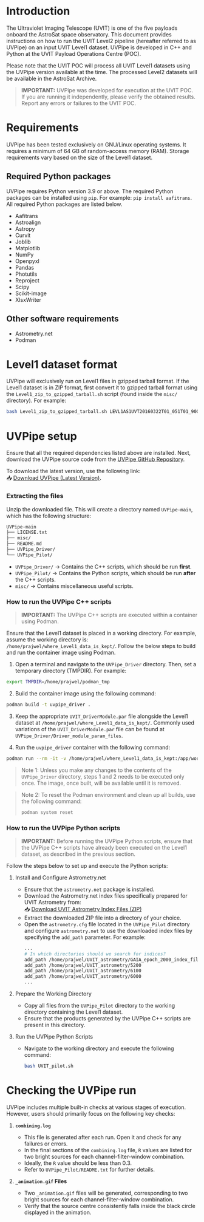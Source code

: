 
# Introduction

The Ultraviolet Imaging Telescope (UVIT) is one of the five payloads onboard the AstroSat space observatory.
This document provides instructions on how to run the UVIT Level2 pipeline (hereafter referred to as UVPipe) on an input UVIT Level1 dataset.  UVPipe is developed in C++ and Python at the UVIT Payload Operations Centre (POC).

Please note that the UVIT POC will process all UVIT Level1 datasets using the UVPipe version available at the time. The processed Level2 datasets will be available in the AstroSat Archive.
> **IMPORTANT:** UVPipe was developed for execution at the UVIT POC. If you are running it independently, please verify the obtained results. Report any errors or failures to the UVIT POC.

# Requirements

UVPipe has been tested exclusively on GNU/Linux operating systems. It requires a minimum of 64 GB of random-access memory (RAM). Storage requirements vary based on the size of the Level1 dataset.

## Required Python packages

UVPipe requires Python version 3.9 or above. The required Python packages can be installed using `pip`. For example: ```pip install aafitrans```. All required Python packages are listed below.
* Aafitrans
* Astroalign
* Astropy
* Curvit
* Joblib
* Matplotlib
* NumPy
* Openpyxl
* Pandas
* Photutils
* Reproject
* Scipy
* Scikit-image
* XlsxWriter

## Other software requirements

* Astrometry.net
* Podman

# Level1 dataset format

UVPipe will exclusively run on Level1 files in gzipped tarball format. If the Level1 dataset is in ZIP format, first convert it to gzipped tarball format using the `Level1_zip_to_gzipped_tarball.sh` script (found inside the `misc/` directory). For example:

``` bash
bash Level1_zip_to_gzipped_tarball.sh LEVL1AS1UVT20160322T01_051T01_9000000390_02613.zip
```

# UVPipe setup

Ensure that all the required dependencies listed above are installed. Next, download the UVPipe source code from the [UVPipe GitHub Repository](https://github.com/prajwel/UVPipe).

To download the latest version, use the following link:  
📥 [Download UVPipe (Latest Version)](https://github.com/prajwel/UVPipe/archive/refs/heads/main.zip).

### Extracting the files
Unzip the downloaded file. This will create a directory named `UVPipe-main`, which has the following structure:

```bash
UVPipe-main
├── LICENSE.txt
├── misc/
├── README.md
├── UVPipe_Driver/
└── UVPipe_Pilot/
```

- `UVPipe_Driver/` → Contains the C++ scripts, which should be run **first**.
- `UVPipe_Pilot/` → Contains the Python scripts, which should be run **after** the C++ scripts.
- `misc/` → Contains miscellaneous useful scripts.

### How to run the UVPipe C++ scripts

> **IMPORTANT:** The UVPipe C++ scripts are executed within a container using Podman.

Ensure that the Level1 dataset is placed in a working directory. For example, assume the working directory is: `/home/prajwel/where_Level1_data_is_kept/`. Follow the below steps to build and run the container image using Podman.

1. Open a terminal and navigate to the `UVPipe_Driver` directory. Then, set a temporary directory (TMPDIR). For example:
``` bash
export TMPDIR=/home/prajwel/podman_tmp
```

2. Build the container image using the following command:
``` bash
podman build -t uvpipe_driver .
```

3. Keep the appropriate `UVIT_DriverModule.par` file alongside the Level1 dataset at `/home/prajwel/where_Level1_data_is_kept/`. Commonly used variations of the `UVIT_DriverModule.par` file can be found at `UVPipe_Driver/Driver_module_param_files`.

4. Run the `uvpipe_driver` container with the following command:
``` bash
podman run --rm -it -v /home/prajwel/where_Level1_data_is_kept:/app/work_area:Z uvpipe_driver
```

> Note 1: Unless you make any changes to the contents of the `UVPipe_Driver` directory, steps 1 and 2 needs to be executed only once. The image, once built, will be available until it is removed.

> Note 2: To reset the Podman environment and clean up all builds, use the following command:
> ``` bash
> podman system reset
> ```

### How to run the UVPipe Python scripts

> **IMPORTANT:** Before running the UVPipe Python scripts, ensure that the UVPipe C++ scripts have already been executed on the Level1 dataset, as described in the previous section.

Follow the steps below to set up and execute the Python scripts:

1. Install and Configure Astrometry.net
    - Ensure that the `astrometry.net` package is installed.
    - Download the Astrometry.net index files specifically prepared for UVIT Astrometry from:  
    📥 [Download UVIT Astrometry Index Files (ZIP)](https://zenodo.org/records/12684908/files/UVIT_astrometry.zip?download=1)
    - Extract the downloaded ZIP file into a directory of your choice.
    - Open the `astrometry.cfg` file located in the `UVPipe_Pilot` directory and configure `astrometry.net` to use the downloaded index files by specifying the `add_path` parameter. For example:
        ``` bash
        ...
        # In which directories should we search for indices?
        add_path /home/prajwel/UVIT_astrometry/GAIA_epoch_2000_index_files_for_UVIT_astrometry
        add_path /home/prajwel/UVIT_astrometry/5200
        add_path /home/prajwel/UVIT_astrometry/6100
        add_path /home/prajwel/UVIT_astrometry/6000
        ...
        ```

2. Prepare the Working Directory
    - Copy all files from the `UVPipe_Pilot` directory to the working directory containing the Level1 dataset.
    - Ensure that the products generated by the UVPipe C++ scripts are present in this directory.

3. Run the UVPipe Python Scripts
    - Navigate to the working directory and execute the following command:
      ``` bash
      bash UVIT_pilot.sh
      ```

# Checking the UVPipe run

UVPipe includes multiple built-in checks at various stages of execution. However, users should primarily focus on the following key checks:

1. **`combining.log`**
   - This file is generated after each run. Open it and check for any failures or errors.
   - In the final sections of the `combining.log` file, `R` values are listed for two bright sources for each channel-filter-window combination.
   - Ideally, the `R` value should be less than 0.3.
   - Refer to `UVPipe_Pilot/README.txt` for further details.

2. **`_animation.gif` Files**
   - Two `_animation.gif` files will be generated, corresponding to two bright sources for each channel-filter-window combination.
   - Verify that the source centre consistently falls inside the black circle displayed in the animation.
